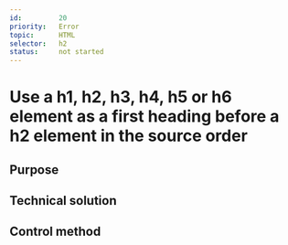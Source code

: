 ```yaml
---
id:         20
priority:   Error
topic:      HTML
selector:   h2
status:     not started
---
```


# Use a h1, h2, h3, h4, h5 or h6 element as a first heading before a h2 element in the source order

## Purpose

## Technical solution

## Control method


